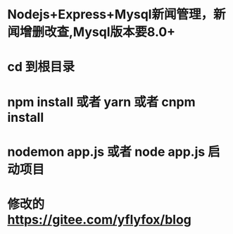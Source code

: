# Nodejs+Express+Mysql新闻管理，新闻增删改查,Mysql版本要8.0+
# cd 到根目录
# npm install 或者 yarn 或者 cnpm install
# nodemon app.js 或者 node app.js 启动项目
# 修改的 https://gitee.com/yflyfox/blog
